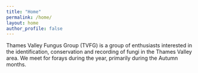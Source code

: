 ```yaml
---
title: "Home"
permalink: /home/
layout: home
author_profile: false
---
```

Thames Valley Fungus Group (TVFG) is a group of enthusiasts interested in the identification, conservation and recording of fungi in the Thames Valley area. We meet for forays during the year, primarily during the Autumn months.
